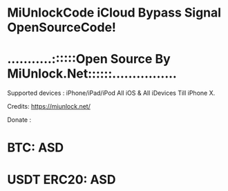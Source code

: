 # MiUnlockCode iCloud Bypass Signal OpenSourceCode!
# ...........::::::Open Source By MiUnlock.Net::::::................

Supported devices : iPhone/iPad/iPod  All iOS & All iDevices Till iPhone X.

Credits: https://miunlock.net/

Donate :

# BTC: ASD

# USDT ERC20: ASD
